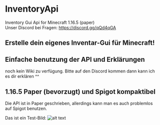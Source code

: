 # InventoryApi
Inventory Gui Api for Minecraft 1.16.5 (paper)<br>
Unser Discord bei Fragen: https://discord.gg/qQd4qGA

## Erstelle dein eigenes Inventar-Gui für Minecraft!
## Einfache benutzung der API und Erklärungen
noch kein Wiki zu verfügung. Bitte auf den Discord kommen dann kann ich es dir erklären ^^

## 1.16.5 Paper (bevorzugt) und Spigot kompaktibel
Die API ist in Paper geschrieben, allerdings kann man es auch problemlos auf Spigot benutzen.



Das ist ein Test-Bild:
![alt text](https://www.survival-sandbox.de/wp-content/uploads/2019/06/2D-Minecraft-Kiste.jpg)
